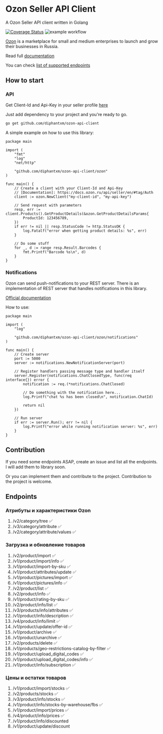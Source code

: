 # Ozon Seller API Client
A Ozon Seller API client written in Golang

[![Coverage Status](https://coveralls.io/repos/github/diPhantxm/ozon-api-client/badge.svg)](https://coveralls.io/github/diPhantxm/ozon-api-client)
![example workflow](https://github.com/diPhantxm/ozon-api-client/actions/workflows/tests.yml/badge.svg)

[Ozon](https://ozon.ru) is a marketplace for small and medium enterprises to launch and grow their businesses in Russia.

Read full [documentation](https://docs.ozon.ru/api/seller/en/#tag/Introduction)

You can check [list of supported endpoints](ENDPOINTS.md)

## How to start
### API
Get Client-Id and Api-Key in your seller profile [here](https://seller.ozon.ru/app/settings/api-keys?locale=en)

Just add dependency to your project and you're ready to go.
```bash
go get github.com/diphantxm/ozon-api-client
```
A simple example on how to use this library:
```Golang
package main

import (
	"fmt"
	"log"
	"net/http"

	"github.com/diphantxm/ozon-api-client/ozon"
)

func main() {
	// Create a client with your Client-Id and Api-Key
	// [Documentation]: https://docs.ozon.ru/api/seller/en/#tag/Auth
	client := ozon.NewClient("my-client-id", "my-api-key")

	// Send request with parameters
	resp, err := client.Products().GetProductDetails(&ozon.GetProductDetailsParams{
		ProductId: 123456789,
	})
	if err != nil || resp.StatusCode != http.StatusOK {
		log.Fatalf("error when getting product details: %s", err)
	}

	// Do some stuff
	for _, d := range resp.Result.Barcodes {
		fmt.Printf("Barcode %s\n", d)
	}
}
```

### Notifications
Ozon can send push-notifications to your REST server. There is an implementation of REST server that handles notifications in this library.

[Official documentation](https://docs.ozon.ru/api/seller/en/#tag/push_intro)

How to use:
```Golang
package main

import (
	"log"

	"github.com/diphantxm/ozon-api-client/ozon/notifications"
)

func main() {
	// Create server
	port := 5000
	server := notifications.NewNotificationServer(port)

	// Register handlers passing message type and handler itself
	server.Register(notifications.ChatClosedType, func(req interface{}) error {
		notification := req.(*notifications.ChatClosed)

		// Do something with the notification here...
		log.Printf("chat %s has been closed\n", notification.ChatId)

		return nil
	})

	// Run server
	if err := server.Run(); err != nil {
		log.Printf("error while running notification server: %s", err)
	}
}
```

## Contribution
If you need some endpoints ASAP, create an issue and list all the endpoints. I will add them to library soon.

Or you can implement them and contribute to the project. Contribution to the project is welcome. 

## Endpoints
### Атрибуты и характеристики Ozon
1. /v2/category/tree ✅
2. /v3/category/attribute ✅
3. /v2/category/attribute/values ✅
### Загрузка и обновление товаров
1. /v2/product/import ✅
2. /v1/product/import/info ✅
3. /v1/product/import-by-sku ✅
4. /v1/product/attributes/update ✅
5. /v1/product/pictures/import ✅
6. /v1/product/pictures/info ✅
7. /v2/product/list ✅
8. /v2/product/info ✅
9. /v1/product/rating-by-sku ✅
10. /v2/product/info/list ✅
11. /v3/products/info/attributes ✅
12. /v1/product/info/description ✅
13. /v4/product/info/limit ✅
14. /v1/product/update/offer-id ✅
15. /v1/product/archive ✅
16. /v1/product/unarchive ✅
17. /v2/products/delete ✅
18. /v1/products/geo-restrictions-catalog-by-filter ✅
19. /v1/product/upload_digital_codes ✅
20. /v1/product/upload_digital_codes/info ✅
21. /v1/product/info/subscription ✅
### Цены и остатки товаров
1. /v1/product/import/stocks ✅
2. /v2/products/stocks ✅
3. /v3/product/info/stocks ✅
4. /v1/product/info/stocks-by-warehouse/fbs ✅
5. /v1/product/import/prices ✅
6. /v4/product/info/prices ✅
7. /v1/product/info/discounted
8. /v1/product/update/discount